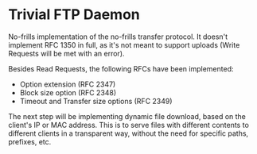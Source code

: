 Trivial FTP Daemon
==================

No-frills implementation of the no-frills transfer protocol. It doesn't implement
RFC 1350 in full, as it's not meant to support uploads (Write Requests will be met with
an error).

Besides Read Requests, the following RFCs have been implemented:

* Option extension (RFC 2347)
* Block size option (RFC 2348)
* Timeout and Transfer size options (RFC 2349)

The next step will be implementing dynamic file download, based on the client's IP or
MAC address. This is to serve files with different contents to different clients in a
transparent way, without the need for specific paths, prefixes, etc.

